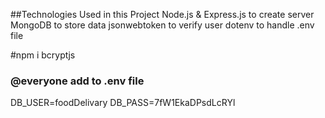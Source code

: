 ##Technologies Used in this Project
Node.js & Express.js to create server
MongoDB to store data
jsonwebtoken to verify user
dotenv to handle .env file



#npm i bcryptjs



### @everyone add to .env file
DB_USER=foodDelivary
DB_PASS=7fW1EkaDPsdLcRYl